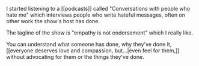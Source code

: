 I started listening to a [[podcasts]] called "Conversations with people who hate me" which interviews people who write hateful messages, often on other work the show's host has done.

The tagline of the show is "empathy is not endorsement" which I really like.

You can understand what someone has done, why they've done it, [[everyone deserves love and compassion, but...|even feel for them,]] without advocating for them or the things they've done.